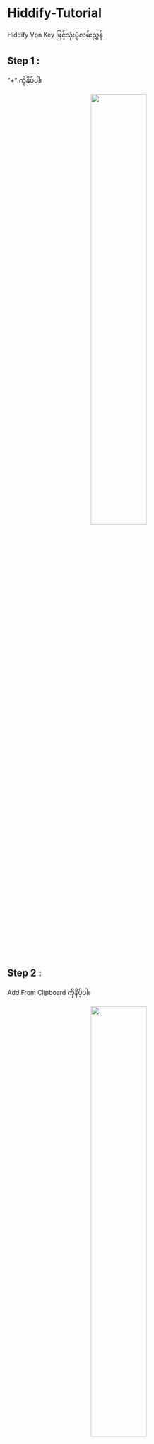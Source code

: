 # Hiddify-Tutorial

Hiddify Vpn Key ဖြင့်သုံးပုံလမ်းညွှန်

## Step 1 :
"+" ကိုနှိပ်ပါ။
<p align="center">
  <img src="images/Step1.jpg" width="50%">
</p>

## Step 2 :
Add From Clipboard ကိုနိပ့်ပါ။
<p align="center">
  <img src="images/Step2.jpg" width="50%">
</p>

## Step 3 :
"Allow Paste" ကိုနှိပ်ပါ။
<p align="center">
  <img src="images/Step3.jpg" width="50%">
</p>

## Step 4 :
Tap to Connect ဖြင့်ချိတ်ဆက်အသုံးပြုနိုင်ပါသည်။
<p align="center">
  <img src="images/Step4.jpg" width="50%">
</p>

## Step 5 :
Ulimited Gb & ဝယ်ယူထားသည့် Subscription Expire Date ။
<p align="center">
  <img src="images/Step5.jpg" width="50%">
</p>

## Step 6 :
Subscription > Scan & Update
<p align="center">
  <img src="images/Step6.jpg" width="50%">
</p>

## Step 7 :
Subscription > Scan & Update
<p align="center">
  <img src="images/Step7.jpg" width="50%">
</p>

## Telegram Bot :
မိမိ Subscription Key Usage များကို Telegram Bot နဲ့ချိတ်ဆက် စစ်ဆေးနိုင်ပါသည်။
<p align="center">
  <img src="images/bot.jpg" width="50%">
</p>
